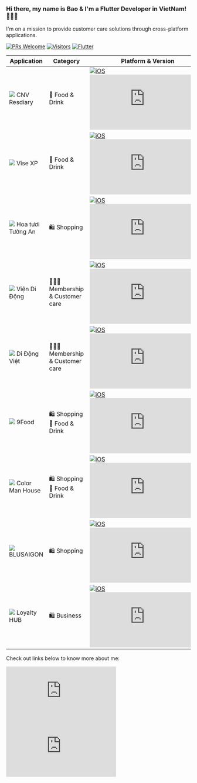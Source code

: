 ### Hi there, my name is Bao & I'm a Flutter Developer in VietNam! 🧑🏻‍💻

I'm on a mission to provide customer care solutions through cross-platform applications.

[![PRs Welcome](https://img.shields.io/badge/PRs-welcome-brightgreen.svg?style=flat&logo=github)](https://github.com/baobao1996mn) [![Visitors](https://visitor-badge.glitch.me/badge?page_id=baobao1996mn.visitor-badge)](https://github.com/baobao1996mn) [![Flutter](https://flat.badgen.net/pub/flutter-platform/xml/?icon=github)](https://github.com/baobao1996mn)

| Application | Category | Platform & Version |
| ------ | ------ | ------ |
|![](https://is1-ssl.mzstatic.com/image/thumb/Purple114/v4/25/f2/b1/25f2b1fe-7ef4-a52d-c91b-ba12c218fb6d/AppIcon-0-0-1x_U007emarketing-0-0-0-7-0-85-220.png/20x0w.png) CNV Resdiary |:fork_and_knife: Food & Drink|[![iOS](https://badgen.net/https/untitled-w4wchpmtvqod.runkit.sh/?label&icon=apple)](https://apps.apple.com/us/app/cnv-resdiary-now/id1504177756)&nbsp;&nbsp;&nbsp;&nbsp;[![Android](https://badgen.net/https/untitled-2911eswjn0hx.runkit.sh?icon=googleplay&label)](https://play.google.com/store/apps/details?id=vn.cnv.ems.cnvresdiary)|
|![](https://is1-ssl.mzstatic.com/image/thumb/Purple114/v4/3b/51/70/3b5170b5-9fae-d601-a263-883e0502aca9/AppIcon-0-0-1x_U007emarketing-0-0-0-7-0-85-220.png/20x0w.png) Vise XP|:fork_and_knife: Food & Drink|[![iOS](https://badgen.net/https/untitled-bruzv1gzpuri.runkit.sh/?label&icon=apple)](https://apps.apple.com/us/app/vise-xp/id1484054150)&nbsp;&nbsp;&nbsp;&nbsp;[![Android](https://badgen.net/https/untitled-68b8nefr6kaj.runkit.sh?icon=googleplay&label)](https://play.google.com/store/apps/details?id=vn.cnv.visexp)|
|![](https://is5-ssl.mzstatic.com/image/thumb/Purple114/v4/bb/b4/49/bbb449bf-8fdc-9013-8234-20b582cc4494/AppIcon-0-0-1x_U007emarketing-0-0-0-7-0-0-85-220.png/20x0w.png) Hoa tươi Tường An |🛍️ Shopping|[![iOS](https://badgen.net/https/untitled-oaoaqgli3wh0.runkit.sh/?label&icon=apple)](https://apps.apple.com/us/app/id1488279237)&nbsp;&nbsp;&nbsp;&nbsp;[![Android](https://badgen.net/https/untitled-dcu3j9ear0s2.runkit.sh?icon=googleplay&label)](https://play.google.com/store/apps/details?id=vn.cnv.ems.hoatuoituongan)|
|![](https://is5-ssl.mzstatic.com/image/thumb/Purple114/v4/f0/16/a6/f016a67b-9407-de28-f449-ced56cdf92ce/AppIcon-0-0-1x_U007emarketing-0-0-0-7-0-85-220.png/20x0w.png) Viện Di Động |🧑‍🤝‍🧑 Membership & Customer care|[![iOS](https://badgen.net/https/untitled-98gq6qtj9knp.runkit.sh/?label&icon=apple)](https://apps.apple.com/us/app/id1513319989)&nbsp;&nbsp;&nbsp;&nbsp;[![Android](https://badgen.net/https/untitled-4x98pjwlii02.runkit.sh?icon=googleplay&label)](https://play.google.com/store/apps/details?id=vn.cnv.ems.viendidong)|
|![](https://is4-ssl.mzstatic.com/image/thumb/Purple114/v4/d5/79/78/d579787a-2b20-6746-4839-4988738cbf5d/AppIcon-0-0-1x_U007emarketing-0-0-0-7-0-85-220.png/20x0w.png) Di Động Việt |🧑‍🤝‍🧑 Membership & Customer care|[![iOS](https://badgen.net/https/untitled-rf07y2s3deqg.runkit.sh/?label&icon=apple)](https://apps.apple.com/us/app/id1516772754)&nbsp;&nbsp;&nbsp;&nbsp;[![Android](https://badgen.net/https/untitled-6pyefp11khy6.runkit.sh?icon=googleplay&label)](https://play.google.com/store/apps/details?id=vn.cnv.ems.didongviet)|
|![](https://is5-ssl.mzstatic.com/image/thumb/Purple123/v4/f4/15/5e/f4155e75-5249-ad05-05fa-3541c5a1b154/AppIcon-0-0-1x_U007emarketing-0-0-0-7-0-85-220.png/20x0w.png) 9Food |🛍️ Shopping:fork_and_knife: Food & Drink|[![iOS](https://badgen.net/https/untitled-b8qs6ckud5ed.runkit.sh/?label&icon=apple)](https://apps.apple.com/us/app/id1512741518)&nbsp;&nbsp;&nbsp;&nbsp;[![Android](https://badgen.net/https/untitled-v954o8vpsh8h.runkit.sh?icon=googleplay&label)](https://play.google.com/store/apps/details?id=vn.cnv.ems.ninefood)|
|![](https://is5-ssl.mzstatic.com/image/thumb/Purple124/v4/83/d3/94/83d39403-f497-ba63-a956-334a7d38c626/AppIcon-1x_U007emarketing-0-7-0-85-220.png/20x0w.webp) Color Man House |🛍️ Shopping:fork_and_knife: Food & Drink|[![iOS](https://badgen.net/https/untitled-5cha06ybqhg7.runkit.sh/?label&icon=apple)](https://apps.apple.com/us/app/id1521423356)&nbsp;&nbsp;&nbsp;&nbsp;[![Android](https://badgen.net/https/untitled-zwp03moezrw4.runkit.sh?icon=googleplay&label)](https://play.google.com/store/apps/details?id=com.colormanfood.cnv30062020)|
|![](https://is5-ssl.mzstatic.com/image/thumb/Purple115/v4/43/f4/ad/43f4adb5-0cc3-cdc4-fcf5-361d62b907d6/AppIcon-0-0-1x_U007emarketing-0-0-0-7-0-0-sRGB-0-0-0-GLES2_U002c0-512MB-85-220-0-0.png/20x0w.webp) BLUSAIGON |🛍️ Shopping|[![iOS](https://badgen.net/https/untitled-vz9pdcloho7m.runkit.sh/?label&icon=apple)](https://apps.apple.com/app/id1535066058)&nbsp;&nbsp;&nbsp;&nbsp;[![Android](https://badgen.net/https/untitled-9l5j2jx1l1rd.runkit.sh?icon=googleplay&label)](https://play.google.com/store/apps/details?id=vn.cnv.cnvloyalty.blusaigon)|
|![](https://is2-ssl.mzstatic.com/image/thumb/Purple125/v4/31/59/ea/3159eaf8-0e93-46a4-1e55-8bf28a9cffe0/AppIcon-1x_U007emarketing-0-7-0-0-85-220.png/20x0w.webp) Loyalty HUB |🛍️ Business|[![iOS](https://badgen.net/https/untitled-gwp421olec18.runkit.sh/?label&icon=apple)](https://apps.apple.com/us/app/id1564404944)&nbsp;&nbsp;&nbsp;&nbsp;[![Android](https://badgen.net/https/untitled-3wheq7b9i700.runkit.sh?icon=googleplay&label)](https://play.google.com/store/apps/details?id=vn.cnv.cnvloyalty.nethub)|


Check out links below to know more about me:

[![Subscribe me](https://badgen.net/https/untitled-p3jpb9t4sk3o.runkit.sh)](https://www.youtube.com/channel/UC_5i-LcCRuyF7Nuk7Uo6N9g)
[![Follow me](https://badgen.net/https/untitled-6jzovg4irq98.runkit.sh)](https://medium.com/@baobao1996mn)
